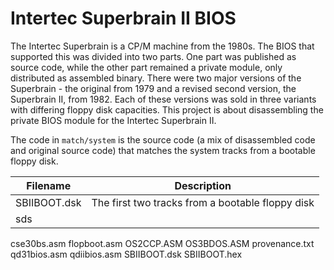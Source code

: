 # Intertec Superbrain II BIOS

The Intertec Superbrain is a CP/M machine from the 1980s. The BIOS that
supported this was divided into two parts. One part was published as
source code, while the other part remained a private module, only
distributed as assembled binary. There were two major versions of the
Superbrain - the original from 1979 and a revised second version, the
Superbrain II, from 1982. Each of these versions was sold in three
variants with differing floppy disk capacities. This project is about
disassembling the private BIOS module for the Intertec Superbrain II.

The code in `match/system` is the source code (a mix of disassembled
code and original source code) that matches the system tracks from a
bootable floppy disk.

| Filename | Description |
| -------- | ----------- |
| SBIIBOOT.dsk | The first two tracks from a bootable floppy disk
   sds |

cse30bs.asm
flopboot.asm
OS2CCP.ASM
OS3BDOS.ASM
provenance.txt
qd31bios.asm
qdiibios.asm
SBIIBOOT.dsk
SBIIBOOT.hex
